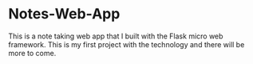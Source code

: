# Notes-Web-App
This is a note taking web app that I built with the Flask micro web framework. This is my first project with the technology and there will be more to come.
